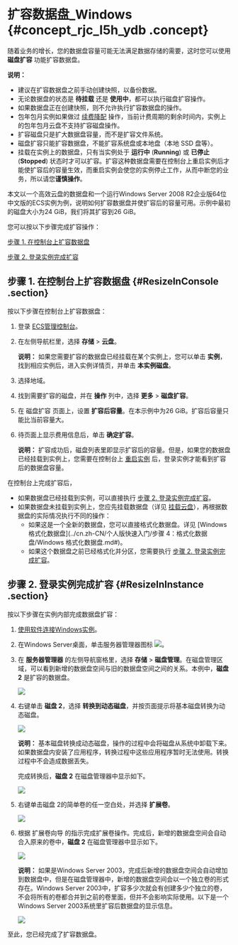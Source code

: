 # 扩容数据盘\_Windows {#concept_rjc_l5h_ydb .concept}

随着业务的增长，您的数据盘容量可能无法满足数据存储的需要，这时您可以使用 **磁盘扩容** 功能扩容数据盘。

**说明：** 

-   建议在扩容数据盘之前手动创建快照，以备份数据。
-   无论数据盘的状态是 **待挂载** 还是 **使用中**，都可以执行磁盘扩容操作。
-   如果数据盘正在创建快照，则不允许执行扩容数据盘的操作。
-   包年包月实例如果做过 [续费降配](../cn.zh-CN/产品定价/续费实例/续费降配.md#) 操作，当前计费周期的剩余时间内，实例上的包年包月云盘不支持扩容磁盘操作。
-   扩容磁盘只是扩大数据盘容量，而不是扩容文件系统。
-   磁盘扩容只能扩容数据盘，不能扩容系统盘或本地盘（本地 SSD 盘等）。
-   挂载在实例上的数据盘，只有当实例处于 **运行中** \(**Running**\) 或 **已停止**\(**Stopped**\) 状态时才可以扩容。扩容这种数据盘需要在控制台上重启实例后才能使扩容后的容量生效，而重启实例会使您的实例停止工作，从而中断您的业务，所以请您**谨慎操作**。

本文以一个高效云盘的数据盘和一个运行Windows Server 2008 R2企业版64位中文版的ECS实例为例，说明如何扩容数据盘并使扩容后的容量可用。示例中最初的磁盘大小为24 GiB，我们将其扩容到26 GiB。

您可以按以下步骤完成扩容操作：

[步骤 1. 在控制台上扩容数据盘](#ResizeInConsole)

[步骤 2. 登录实例完成扩容](#ResizeInInstance)

## 步骤 1. 在控制台上扩容数据盘 {#ResizeInConsole .section}

按以下步骤在控制台上扩容数据盘：

1.  登录 [ECS管理控制台](https://ecs.console.aliyun.com/#/home)。
2.  在左侧导航栏里，选择 **存储** \> **云盘**。

    **说明：** 如果您需要扩容的数据盘已经挂载在某个实例上，您可以单击 **实例**，找到相应实例后，进入实例详情页，并单击 **本实例磁盘**。

3.  选择地域。
4.  找到需要扩容的磁盘，并在 **操作** 列中，选择 **更多** \> **磁盘扩容**。
5.  在 磁盘扩容 页面上，设置 **扩容后容量**。在本示例中为26 GiB。扩容后容量只能比当前容量大。
6.  待页面上显示费用信息后，单击 **确定扩容**。

    **说明：** 扩容成功后，磁盘列表里即显示扩容后的容量。但是，如果您的数据盘已经挂载到实例上，您需要在控制台上 [重启实例](cn.zh-CN/用户指南/实例/重启实例.md#) 后，登录实例才能看到扩容后的数据盘容量。


在控制台上完成扩容后，

-   如果数据盘已经挂载到实例，可以直接执行 [步骤 2. 登录实例完成扩容](#ResizeInInstance)。
-   如果数据盘未挂载到实例上，您应先挂载数据盘（详见 [挂载云盘](cn.zh-CN/用户指南/云盘/挂载云盘.md#)），再根据数据盘的实际情况执行不同的操作：
    -   如果这是一个全新的数据盘，您可以直接格式化数据盘。详见 [Windows 格式化数据盘](../cn.zh-CN/个人版快速入门/步骤 4：格式化数据盘/Windows 格式化数据盘.md#)。
    -   如果这个数据盘之前已经格式化并分区，您需要执行 [步骤 2. 登录实例完成扩容](#ResizeInInstance)。

## 步骤 2. 登录实例完成扩容 {#ResizeInInstance .section}

按以下步骤在实例内部完成数据盘扩容：

1.  [使用软件连接Windows实例](cn.zh-CN/用户指南/连接实例/使用软件连接Windows实例.md#)。
2.  在Windows Server桌面，单击服务器管理器图标 ![](http://static-aliyun-doc.oss-cn-hangzhou.aliyuncs.com/assets/img/9678/5356_zh-CN.png)。
3.  在 **服务器管理器** 的左侧导航窗格里，选择 **存储** \> **磁盘管理**。在磁盘管理区域，可以看到新增的数据盘空间与旧的数据盘空间之间的关系。本例中，**磁盘 2** 是扩容的数据盘。

    ![](http://static-aliyun-doc.oss-cn-hangzhou.aliyuncs.com/assets/img/9678/5358_zh-CN.png)

4.  右键单击 **磁盘 2**，选择 **转换到动态磁盘**，并按页面提示将基本磁盘转换为动态磁盘。

    ![](http://static-aliyun-doc.oss-cn-hangzhou.aliyuncs.com/assets/img/9678/5360_zh-CN.png)

    **说明：** 基本磁盘转换成动态磁盘，操作的过程中会将磁盘从系统中卸载下来。如果数据盘内安装了应用程序，转换过程中这些应用程序暂时无法使用。转换过程中不会造成数据丢失。

    完成转换后，**磁盘 2** 在磁盘管理器中显示如下。

    ![](http://static-aliyun-doc.oss-cn-hangzhou.aliyuncs.com/assets/img/9678/5362_zh-CN.png)

5.  右键单击磁盘 2的简单卷的任一空白处，并选择 **扩展卷**。

    ![](http://static-aliyun-doc.oss-cn-hangzhou.aliyuncs.com/assets/img/9678/5363_zh-CN.png)

6.  根据 扩展卷向导 的指示完成扩展卷操作。完成后，新增的数据盘空间会自动合入原来的卷中，**磁盘 2** 在磁盘管理器中显示如下。

    ![](http://static-aliyun-doc.oss-cn-hangzhou.aliyuncs.com/assets/img/9678/5364_zh-CN.png)

    **说明：** 如果是Windows Server 2003，完成后新增的数据盘空间会自动增加到数据盘中，但是在磁盘管理器中，新增的数据盘空间会以一个独立卷的形式存在。Windows Server 2003中，扩容多少次就会有创建多少个独立的卷，不会将所有的卷都合并到之前的卷里面，但并不会影响实际使用。以下是一个Windows Server 2003系统里扩容后数据盘的显示信息。

    ![](http://static-aliyun-doc.oss-cn-hangzhou.aliyuncs.com/assets/img/9678/5365_zh-CN.png)


至此，您已经完成了扩容数据盘。

